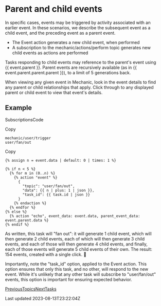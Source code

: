 # Parent and child events

In specific cases, events may be triggered by activity associated with an earlier event. In these scenarios, we describe the subsequent event as a child event, and the preceding event as a parent event.

- The Event action generates a new child event, when performed
- A subscription to the mechanic/actions/perform topic generates new child events as actions are performed

Tasks responding to child events may reference to the parent's event using {{ event.parent }}. Parent events are recursively available (as in {{ event.parent.parent.parent }}), to a limit of 5 generations back.

When viewing any given event in Mechanic, look in the event details to find any parent or child relationships that apply. Click through to any displayed parent or child event to view that event's details.

## Example

SubscriptionsCode

Copy

    mechanic/user/trigger
    user/fan/out

Copy

    {% assign n = event.data | default: 0 | times: 1 %}
    
    {% if n < 5 %}
      {% for m in (0..n) %}
        {% action "event" %}
          {
            "topic": "user/fan/out",
            "data": {{ n | plus: 1 | json }},
            "task_id": {{ task.id | json }}
          }
        {% endaction %}
      {% endfor %}
    {% else %}
      {% action "echo", event_data: event.data, parent_event_data: event.parent.data %}
    {% endif %}

As written, this task will "fan out": it will generate 1 child event, which will then generate 2 child events, each of which will then generate 3 child events, and each of those will then generate 4 child events, and finally, each of those events will generate 5 child events of their own. The result: 154 events, created with a single click. 💪

Importantly, note the "task\_id" option, applied to the Event action. This option ensures that only this task, and no other, will respond to the new event. While it's unlikely that any other task will subscribe to "user/fan/out" events, this option is important for ensuring expected behavior.

[PreviousTopics](/core/events/topics)[NextTasks](/core/tasks)

Last updated 2023-08-13T23:22:04Z